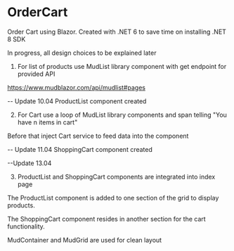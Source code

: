 # OrderCart
Order Cart using Blazor. Created with .NET 6 to save time on installing .NET 8 SDK 

In progress, all design choices to be explained later


1. For list of products use MudList library component with get endpoint for provided API

https://www.mudblazor.com/api/mudlist#pages

-- Update 10.04 ProductList component created

2. For Cart use a loop of MudList library components and span telling "You have n items in cart"

Before that inject Cart service to feed data into the component

-- Update 11.04 ShoppingCart component created

--Update 13.04

3. ProductList and ShoppingCart components are integrated into index page

The ProductList component is added to one section of the grid to display products.

The ShoppingCart component resides in another section for the cart functionality.

MudContainer and MudGrid are used for clean layout

